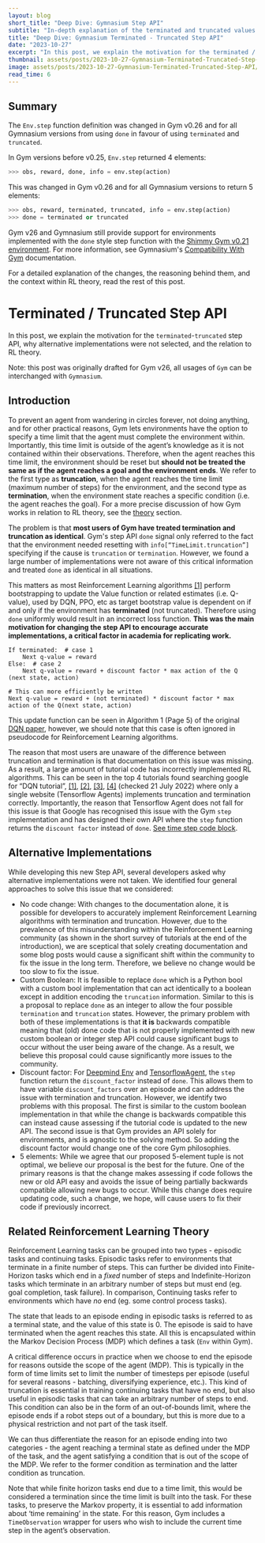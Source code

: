 ```yaml
---
layout: blog
short_title: "Deep Dive: Gymnasium Step API"
subtitle: "In-depth explanation of the terminated and truncated values in Gymnasium's Env.step API"
title: "Deep Dive: Gymnasium Terminated - Truncated Step API"
date: "2023-10-27"
excerpt: "In this post, we explain the motivation for the terminated / truncated step API, why alternative implementations were not selected, and the relation to RL theory."
thumbnail: assets/posts/2023-10-27-Gymnasium-Terminated-Truncated-Step-API/banner-gradient-line2.png
image: assets/posts/2023-10-27-Gymnasium-Terminated-Truncated-Step-API/banner-gradient-line2.png
read_time: 6
---
```


## Summary
The `Env.step` function definition was changed in Gym v0.26  and for all Gymnasium versions from using `done` in favour of using `terminated` and `truncated`.

In Gym versions before v0.25, `Env.step` returned 4 elements:
```python
>>> obs, reward, done, info = env.step(action)
```
This was changed in Gym v0.26 and for all Gymnasium versions to return 5 elements:
```python
>>> obs, reward, terminated, truncated, info = env.step(action)
>>> done = terminated or truncated
```

Gym v26 and Gymnasium still provide support for environments implemented with the `done` style step function with the [Shimmy Gym v0.21 environment](https://shimmy.farama.org/environments/gym/#shimmy.openai_gym_compatibility.GymV21CompatibilityV0). For more information, see Gymnasium's [Compatibility With Gym](https://gymnasium.farama.org/content/gym_compatibility/) documentation.

For a detailed explanation of the changes, the reasoning behind them, and the context within RL theory, read the rest of this post.

# Terminated / Truncated Step API
In this post, we explain the motivation for the `terminated`-`truncated` step API, why alternative implementations were not selected, and the relation to RL theory.

Note: this post was originally drafted for Gym v26, all usages of `Gym` can be interchanged with `Gymnasium`.

## Introduction
To prevent an agent from wandering in circles forever, not doing anything, and for other practical reasons, Gym lets environments have the option to specify a time limit that the agent must complete the environment within. Importantly, this time limit is outside of the agent’s knowledge as it is not contained within their observations. Therefore, when the agent reaches this time limit, the environment should be reset but **should not be treated the same as if the agent reaches a goal and the environment ends**. We refer to the first type as **truncation**, when the agent reaches the time limit (maximum number of steps) for the environment, and the second type as **termination**, when the environment state reaches a specific condition (i.e. the agent reaches the goal). For a more precise discussion of how Gym works in relation to RL theory, see the [theory](#theory) section.

The problem is that **most users of Gym have treated termination and truncation as identical**. Gym's step API `done` signal only referred to the fact that the environment needed resetting with `info[“TimeLimit.truncation”]` specifying if the cause is `truncation` or `termination`. However, we found a large number of implementations were not aware of this critical information and treated `done` as identical in all situations.

This matters as most Reinforcement Learning algorithms [[1]](https://arxiv.org/pdf/1712.00378.pdf) perform bootstrapping to update the Value function or related estimates (i.e. Q-value), used by DQN, PPO, etc as target bootstrap value is dependent on if and only if the environment has **terminated** (not truncated). Therefore using `done` uniformly would result in an incorrect loss function. **This was the main motivation for changing the step API to encourage accurate implementations, a critical factor in academia for replicating work.**
```
If terminated:  # case 1
    Next q-value = reward
Else:  # case 2
    Next q-value = reward + discount factor * max action of the Q (next state, action)

# This can more efficiently be written
Next q-value = reward + (not terminated) * discount factor * max action of the Q(next state, action)
```
This update function can be seen in Algorithm 1 (Page 5) of the original [DQN paper](https://arxiv.org/abs/1312.5602), however, we should note that this case is often ignored in pseudocode for Reinforcement Learning algorithms.

The reason that most users are unaware of the difference between truncation and termination is that documentation on this issue was missing. As a result, a large amount of tutorial code has incorrectly implemented RL algorithms. This can be seen in the top 4 tutorials found searching google for “DQN tutorial”, [[1]](https://pytorch.org/tutorials/intermediate/reinforcement_q_learning.html), [[2]](https://towardsdatascience.com/deep-q-learning-tutorial-mindqn-2a4c855abffc), [[3]](https://www.tensorflow.org/agents/tutorials/1_dqn_tutorial), [[4]](http://seba1511.net/tutorials/intermediate/reinforcement_q_learning.html) (checked 21 July 2022) where only a single website (Tensorflow Agents) implements truncation and termination correctly. Importantly, the reason that Tensorflow Agent does not fall for this issue is that Google has recognised this issue with the Gym `step` implementation and has designed their own API where the `step` function returns the `discount factor` instead of `done`. [See time step code block](https://www.tensorflow.org/agents/tutorials/1_dqn_tutorial#environment).

## Alternative Implementations
While developing this new Step API, several developers asked why alternative implementations were not taken. We identified four general approaches to solve this issue that we considered:
* No code change: With changes to the documentation alone, it is possible for developers to accurately implement Reinforcement Learning algorithms with termination and truncation. However, due to the prevalence of this misunderstanding within the Reinforcement Learning community (as shown in the short survey of tutorials at the end of the introduction), we are sceptical that solely creating documentation and some blog posts would cause a significant shift within the community to fix the issue in the long term. Therefore, we believe no change would be too slow to fix the issue.
* Custom Boolean: It is feasible to replace `done` which is a Python bool with a custom bool implementation that can act identically to a boolean except in addition encoding the `truncation` information. Similar to this is a proposal to replace `done` as an integer to allow the four possible `termination` and `truncation` states. However, the primary problem with both of these implementations is that **it is** backwards compatible meaning that (old) done code that is not properly implemented with new custom boolean or integer step API could cause significant bugs to occur without the user being aware of the change. As a result, we believe this proposal could cause significantly more issues to the community.
* Discount factor: For [Deepmind Env](https://github.com/deepmind/dm_env/blob/master/docs/index.md) and [TensorflowAgent](https://www.tensorflow.org/agents/tutorials/1_dqn_tutorial#environment), the `step` function return the `discount_factor` instead of `done`. This allows them to have variable `discount_factors` over an episode and can address the issue with termination and truncation. However, we identify two problems with this proposal. The first is similar to the custom boolean implementation in that while the change is backwards compatible this can instead cause assessing if the tutorial code is updated to the new API. The second issue is that Gym provides an API solely for environments, and is agnostic to the solving method. So adding the discount factor would change one of the core Gym philosophies.
* 5 elements: While we agree that our proposed 5-element tuple is not optimal, we believe our proposal is the best for the future. One of the primary reasons is that the change makes assessing if code follows the new or old API easy and avoids the issue of being partially backwards compatible allowing new bugs to occur. While this change does require updating code, such a change, we hope, will cause users to fix their code if previously incorrect.

## Related Reinforcement Learning Theory
Reinforcement Learning tasks can be grouped into two types - episodic tasks and continuing tasks. Episodic tasks refer to environments that terminate in a finite number of steps. This can further be divided into Finite-Horizon tasks which end in a *fixed* number of steps and Indefinite-Horizon tasks which terminate in an arbitrary number of steps but must end (eg. goal completion, task failure). In comparison, Continuing tasks refer to environments which have *no* end (eg. some control process tasks).

The state that leads to an episode ending in episodic tasks is referred to as a terminal state, and the value of this state is 0. The episode is said to have terminated when the agent reaches this state. All this is encapsulated within the Markov Decision Process (MDP) which defines a task (`Env` within Gym).

A critical difference occurs in practice when we choose to end the episode for reasons outside the scope of the agent (MDP). This is typically in the form of time limits set to limit the number of timesteps per episode (useful for several reasons - batching, diversifying experience, etc.). This kind of truncation is essential in training continuing tasks that have no end, but also useful in episodic tasks that can take an arbitrary number of steps to end. This condition can also be in the form of an out-of-bounds limit, where the episode ends if a robot steps out of a boundary, but this is more due to a physical restriction and not part of the task itself.

We can thus differentiate the reason for an episode ending into two categories - the agent reaching a terminal state as defined under the MDP of the task, and the agent satisfying a condition that is out of the scope of the MDP. We refer to the former condition as termination and the latter condition as truncation.

Note that while finite horizon tasks end due to a time limit, this would be considered a termination since the time limit is built into the task. For these tasks, to preserve the Markov property, it is essential to add information about ‘time remaining’ in the state. For this reason, Gym includes a `TimeObservation` wrapper for users who wish to include the current time step in the agent’s observation.
